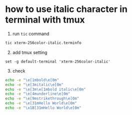 # how to use italic character in terminal with tmux

1. run `tic` command

```bash
tic xterm-256color-italic.terminfo
```

2. add tmux setting

```tmux
set -g default-terminal 'xterm-256color-italic'
```

3. check

```bash
echo -e "\e[1mbold\e[0m"
echo -e "\e[3mitalic\e[0m"
echo -e "\e[3m\e[1mbold italic\e[0m"
echo -e "\e[4munderline\e[0m"
echo -e "\e[9mstrikethrough\e[0m"
echo -e "\e[31mHello World\e[0m"
echo -e "\x1B[31mHello World\e[0m"
```
